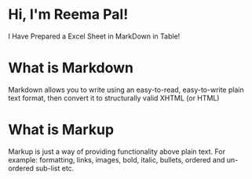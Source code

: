# Hi, I'm Reema Pal!

I Have Prepared a Excel Sheet in MarkDown in Table!

# What is Markdown
Markdown allows you to write using an easy-to-read, easy-to-write plain text format, then convert it to structurally valid XHTML (or HTML)

# What is Markup
Markup is just a way of providing functionality above plain text. For example: formatting, links, images, bold, italic, bullets, ordered and un-ordered sub-list etc.
